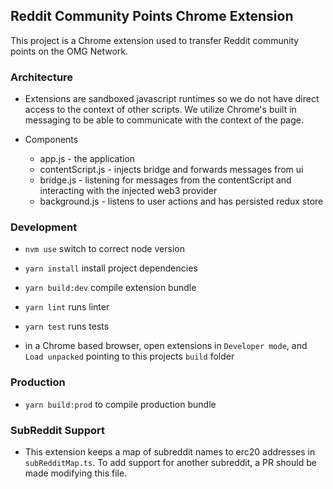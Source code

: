 ## Reddit Community Points Chrome Extension

This project is a Chrome extension used to transfer Reddit community points on the OMG Network.

### Architecture

- Extensions are sandboxed javascript runtimes so we do not have direct access to the context of other scripts. We utilize Chrome's built in messaging to be able to communicate with the context of the page.

- Components
  - app.js - the application
  - contentScript.js - injects bridge and forwards messages from ui
  - bridge.js - listening for messages from the contentScript and interacting with the injected web3 provider
  - background.js - listens to user actions and has persisted redux store

### Development

- `nvm use` switch to correct node version
- `yarn install` install project dependencies
- `yarn build:dev` compile extension bundle
- `yarn lint` runs linter
- `yarn test` runs tests

- in a Chrome based browser, open extensions in `Developer mode`, and `Load unpacked` pointing to this projects `build` folder

### Production

- `yarn build:prod` to compile production bundle

### SubReddit Support

- This extension keeps a map of subreddit names to erc20 addresses in `subRedditMap.ts`. To add support for another subreddit, a PR should be made modifying this file.
